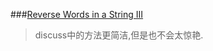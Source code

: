 ###[Reverse Words in a String III](https://leetcode.com/problems/reverse-words-in-a-string-iii/description/)
> discuss中的方法更简洁,但是也不会太惊艳.